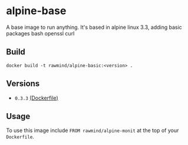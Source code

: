 alpine-base
=====================

A base image to run anything. It's based in alpine linux 3.3, adding basic packages bash openssl curl

## Build

```
docker build -t rawmind/alpine-basic:<version> .
```

## Versions

- `0.3.3` [(Dockerfile)](https://github.com/rawmind0/docker-alpine/blob/master/alpine-base/Dockerfile)

## Usage

To use this image include `FROM rawmind/alpine-monit` at the top of your `Dockerfile`.

